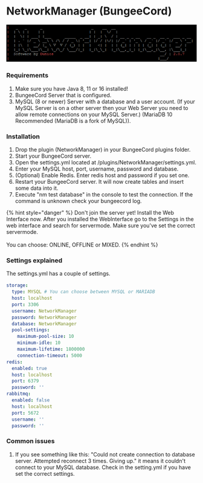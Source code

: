 # NetworkManager (BungeeCord)

![](../.gitbook/assets/image.png)

### Requirements

1. Make sure you have Java 8, 11 or 16 installed!​
2. BungeeCord Server that is configured.
3. MySQL (8 or newer) Server with a database and a user account. (If your MySQL Server is on a other server then your Web Server you need to allow remote connections on your MySQL Server.) (MariaDB 10 Recommended (MariaDB is a fork of MySQL)).

### Installation

1. Drop the plugin (NetworkManager) in your BungeeCord plugins folder.
2. Start your BungeeCord server.
3. Open the settings.yml located at /plugins/NetworkManager/settings.yml.
4. Enter your MySQL host, port, username, password and database.
5. (Optional) Enable Redis. Enter redis host and password if you set one.
6. Restart your BungeeCord server. It will now create tables and insert some data into it.
7. Execute "nm test database" in the console to test the connection. If the command is unknown check your bungeecord log.

{% hint style="danger" %}
Don't join the server yet! Install the Web Interface now. After you installed the WebInterface go to the Settings in the web interface and search for servermode. Make sure you've set the correct servermode. \
\
You can choose: ONLINE, OFFLINE or MIXED.
{% endhint %}

### Settings explained

The settings.yml has a couple of settings.

```yaml
storage:
  type: MYSQL # You can choose between MYSQL or MARIADB
  host: localhost
  port: 3306
  username: NetworkManager
  password: NetworkManager
  database: NetworkManager
  pool-settings:
    maximum-pool-size: 10
    minimum-idle: 10
    maximum-lifetime: 1800000
    connection-timeout: 5000
redis:
  enabled: true
  host: localhost
  port: 6379
  password: ''
rabbitmq:
  enabled: false
  host: localhost
  port: 5672
  username: ''
  password: ''
```

### Common issues

1. If you see something like this: "Could not create connection to database server. Attempted reconnect 3 times. Giving up." it means it couldn't connect to your MySQL database. Check in the setting.yml if you have set the correct settings.
